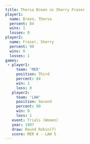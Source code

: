 ```yaml
---
title: Thersa Breen vs Sherry Fraser
player1:              
  name: Breen, Thersa 
  percent: 84         
  wins: 1             
  losses: 0           
player2:              
  name: Fraser, Sherry
  percent: 90         
  wins: 0             
  losses: 1           
games:
 - player1:         
     team: 'MER'    
     position: Third
     percent: 84    
     win: 1         
     loss: 0        
   player2:          
     team: 'LAW'     
     position: Second
     percent: 90     
     win: 0          
     loss: 1         
   event: Trials (Women)
   year: 1997           
   draw: Round Robin(7) 
   score: MER 6 - LAW 5 
---
```

